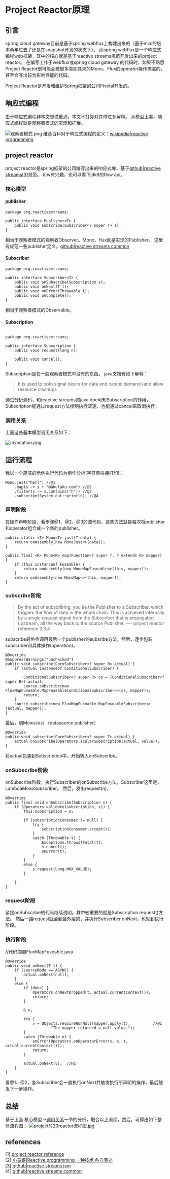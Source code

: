 # Project Reactor原理

## 引言

spring cloud gateway目前是基于spring webflux上构建出来的（基于mvc的版本两年过去了还是在snapshot开发的状态下）。 
而spring webflux是一个响应式编程web框架，其中的核心就是基于reactive streams规范开发出来的project reactor。
在编写工作于webflux或spring cloud gateway 的代码时，如果不熟悉Project Reactor很可能会被很多突如其来的Mono、Flux的operator操作搞混的，甚至会写出较为影响性能的代码。

Project Reactor是开发和维护Spring框架的公司Pivotal开发的。

## 响应式编程

由于响应式编程非本文想说重点，本文不打算对其作过多解释。
从模型上看，响应式编程就是观察者模式的实现和扩展。
 
![观察者模式.png](观察者模式.png)
维基百科对于响应式编程的定义：[wikipedia|reactive programming](https://zh.wikipedia.org/wiki/%E5%93%8D%E5%BA%94%E5%BC%8F%E7%BC%96%E7%A8%8B)

## project reactor

project reactor是spring框架的公司编写出来的响应式库，基于[github|reactive streams[3]](https://github.com/reactive-streams/reactive-streams-jvm/)规范。 
btw有兴趣，也可以看下jdk9的flow api。

### 核心模型

#### publisher

~~~
package org.reactivestreams;
 
public interface Publisher<T> {
    public void subscribe(Subscriber<? super T> s);
}
~~~~

相当于观察者模式的观察者Observer。Mono、flux就是实现的Publisher。 这里有规范一些publisher定义。[github|reactive streams common](https://github.com/reactor/reactive-streams-commons)


#### Subscriber
~~~
package org.reactivestreams;
 
public interface Subscriber<T> {
    public void onSubscribe(Subscription s);
    public void onNext(T t);
    public void onError(Throwable t);
    public void onComplete();
}

~~~
相当于观察者模式的Observable。

#### Subscription

~~~

package org.reactivestreams;
 
public interface Subscription {
    public void request(long n);
 
    public void cancel();
}

~~~

Subscription是在一般观察者模式中没有的东西。 java文档有如下解释：
> It is used to both signal desire for data and cancel demand (and allow resource cleanup).

通过分析源码，和reactive streams的java doc可知Subscription的作用，Subscription能通过request方法控制执行流速，也能通过cancel来取消执行。

### 调用关系

上面这些基本模型调用关系如下：

![invocation.png](invocation.png)

## 运行流程


我以一个简洁的示例执行代码为例作分析(字符串拼接打印)：
~~~
Mono.just("hetl") //@1
    .map(s -> s + "@akulaku.com") //@2
    .filter(s -> s.contains("h")) //@3
    .subscribe(System.out::println); //@4
~~~


### 声明阶段
在操作声明阶段，看步骤@1、@2、@3的源代码，这些方法就是每次将publisher和operator组合成一个新的publisher。

~~~
public static <T> Mono<T> just(T data) {
    return onAssembly(new MonoJust<>(data));
}
 
public final <R> Mono<R> map(Function<? super T, ? extends R> mapper) {
    if (this instanceof Fuseable) {
        return onAssembly(new MonoMapFuseable<>(this, mapper));
    }
    return onAssembly(new MonoMap<>(this, mapper));
}
~~~

### subscribe阶段

>By the act of subscribing, you tie the Publisher to a Subscriber, 
>which triggers the flow of data in the whole chain. This is achieved internally by a single request signal from the Subscriber that is propagated upstream, 
>all the way back to the source Publisher. 
>--- project reactor reference 3.3.4

subscribe最终会调用最后一个publisher的subsribe方法，然后，逐步包装subscriber和具体操作(operation)，
~~~
@Override
@SuppressWarnings("unchecked")
public void subscribe(CoreSubscriber<? super R> actual) {
    if (actual instanceof ConditionalSubscriber) {
 
        ConditionalSubscriber<? super R> cs = (ConditionalSubscriber<? super R>) actual;
        source.subscribe(new FluxMapFuseable.MapFuseableConditionalSubscriber<>(cs, mapper));
        return;
    }
    source.subscribe(new FluxMapFuseable.MapFuseableSubscriber<>(actual, mapper));
}
~~~


最后，到MonoJust （datasource publisher）

~~~
@Override
public void subscribe(CoreSubscriber<? super T> actual) {
    actual.onSubscribe(Operators.scalarSubscription(actual, value));
}
~~~
将actual包装到Subscription中，开始转入onSubscribe。

### onSubscribe阶段

onSubscribe阶段，执行Subscriber的onSubscribe方法，Subscriber这里是，LambdaMonoSubscriber。 
然后，发出request(n)。

~~~
@Override
public final void onSubscribe(Subscription s) {
    if (Operators.validate(subscription, s)) {
        this.subscription = s;
 
        if (subscriptionConsumer != null) {
            try {
                subscriptionConsumer.accept(s);
            }
            catch (Throwable t) {
                Exceptions.throwIfFatal(t);
                s.cancel();
                onError(t);
            }
        }
        else {
            s.request(Long.MAX_VALUE);
        }
 
    }
}
~~~

### request阶段
紧接onSubscribe的代码继续说明。其中较重要的就是Subscription.request()方法。 然后一路request就会到最外层的，并执行Subscriber.onNext，也就到执行阶段。


### 执行阶段
//代码摘自FluxMapFuseable.java
~~~
@Override
public void onNext(T t) {
    if (sourceMode == ASYNC) {
        actual.onNext(null);
    }
    else {
        if (done) {
            Operators.onNextDropped(t, actual.currentContext());
            return;
        }
 
        R v;
 
        try {
            v = Objects.requireNonNull(mapper.apply(t),          //@1
                    "The mapper returned a null value.");
        }
        catch (Throwable e) {
            onError(Operators.onOperatorError(s, e, t, actual.currentContext()));
            return;
        }
 
        actual.onNext(v);  //@2
    }
}
~~~

看@1、@2，各Subscriber会一直执行onNext并触发执行所声明的操作，最后触发下一步操作。

## 总结

基于上面 核心模型->[调用关系](#调用关系)一节的分析，融合以上流程，然后，可得出如下整体流程图：
![project%20reactor流程图.jpg](project%20reactor流程图.jpg)

## references
[1] [project reactor reference](https://projectreactor.io/docs/core/release/reference/index.html)  
[2] [小马哥|Reactive programming 一种技术 各自表述](https://mercyblitz.github.io/2018/07/25/Reactive-Programming-%E4%B8%80%E7%A7%8D%E6%8A%80%E6%9C%AF-%E5%90%84%E8%87%AA%E8%A1%A8%E8%BF%B0/)  
[3] [github|reactive streams jvm](https://github.com/reactive-streams/reactive-streams-jvm/)  
[4] [github|reactive streams common](https://github.com/reactor/reactive-streams-commons)  





